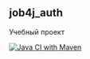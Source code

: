 ## job4j_auth

Учебный проект

[![Java CI with Maven](https://github.com/KarnaukhovKirill/job4j-auth/actions/workflows/github-actions-demo.yml/badge.svg?branch=main&event=status)](https://github.com/KarnaukhovKirill/job4j-auth/actions/workflows/github-actions-demo.yml)